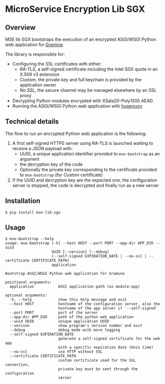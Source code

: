 # MicroService Encryption Lib SGX

## Overview

MSE lib SGX bootstraps the execution of an encrypted ASGI/WSGI Python web application for [Gramine](https://gramine.readthedocs.io/).

The library is responsible for:

- Configuring the SSL certificates with either:
  - *RA-TLS*, a self-signed certificate including the Intel SGX quote in an X.509 v3 extension
  - *Custom*, the private key and full keychain is provided by the application owner
  - *No SSL*, the secure channel may be managed elsewhere by an SSL proxy
- Decrypting Python modules encrypted with XSala20-Poly1305 AEAD
- Running the ASGI/WSGI Python web application with [hypercorn](https://pgjones.gitlab.io/hypercorn/)

## Technical details

The flow to run an encrypted Python web application is the following:

1. A first self-signed HTTPS server using RA-TLS is launched waiting to receive a JSON payload with:
   - UUID, a unique application identifier provided to `mse-bootstrap` as an argument
   - the decryption key of the code
   - Optionally the private key corresponding to the certificate provided to `mse-bootstrap` (for *Custom* certificate)
2. If the UUID and decryption key are the expected one, the configuration server is stopped, the code is decrypted and finally run as a new server


## Installation 

```console
$ pip install mse-lib-sgx
```

## Usage

```console
$ mse-bootstrap --help
usage: mse-bootstrap [-h] --host HOST --port PORT --app-dir APP_DIR --uuid
                     UUID [--version] [--debug]
                     (--self-signed EXPIRATION_DATE | --no-ssl | --certificate CERTIFICATE_PATH)
                     application

Bootstrap ASGI/WSGI Python web application for Gramine

positional arguments:
  application           ASGI application path (as module:app)

optional arguments:
  -h, --help            show this help message and exit
  --host HOST           hostname of the configuration server, also the
                        hostname of the app server if `--self-signed`
  --port PORT           port of the server
  --app-dir APP_DIR     path of the python web application
  --uuid UUID           unique application UUID
  --version             show program's version number and exit
  --debug               debug mode with more logging
  --self-signed EXPIRATION_DATE
                        generate a self-signed certificate for the web app
                        with a specific expiration date (Unix time)
  --no-ssl              use HTTP without SSL
  --certificate CERTIFICATE_PATH
                        custom certificate used for the SSL connection,
                        private key must be sent through the configuration
                        server

```
